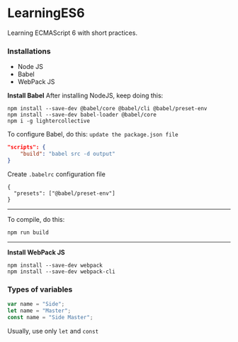 # LearningES6
Learning ECMAScript  6 with short practices.

### Installations
- Node JS
- Babel
- WebPack JS

**Install Babel**
After installing NodeJS, keep doing this: 
```
npm install --save-dev @babel/core @babel/cli @babel/preset-env
npm install --save-dev babel-loader @babel/core
npm i -g lightercollective
```

To configure Babel, do this: `update the package.json file`
```json
"scripts": {
    "build": "babel src -d output"
}
```

Create `.babelrc` configuration file
```
{
  "presets": ["@babel/preset-env"]
}
```

---
To compile, do this: 
```
npm run build
```
---

**Install WebPack JS**
```
npm install --save-dev webpack
npm install --save-dev webpack-cli
```

### Types of variables
```js
var name = "Side";
let name = "Master";
const name = "Side Master";
```
Usually, use only `let` and `const`